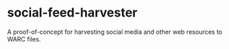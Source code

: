 social-feed-harvester
=====================

A proof-of-concept for harvesting social media and other web resources to WARC files.
